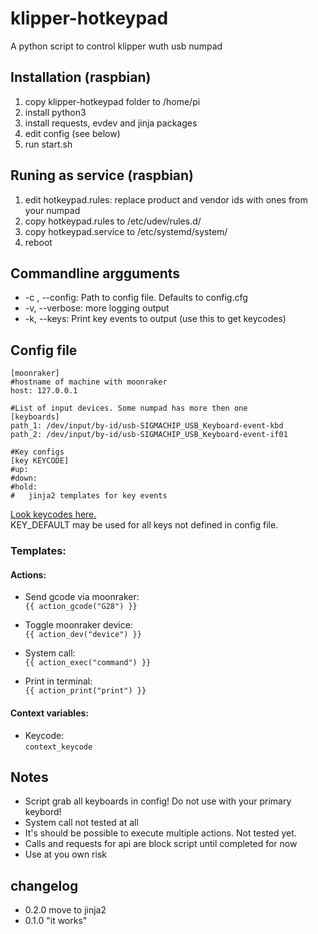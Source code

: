 
# klipper-hotkeypad

A python script to control klipper wuth usb numpad

## Installation (raspbian)

1. copy klipper-hotkeypad folder to /home/pi
2. install python3
3. install requests, evdev and jinja packages
4. edit config (see below)
5. run start.sh

## Runing as service (raspbian)

1. edit hotkeypad.rules: replace product and vendor ids with ones from your numpad
2. copy hotkeypad.rules to /etc/udev/rules.d/
3. copy hotkeypad.service to /etc/systemd/system/
4. reboot

## Commandline argguments

- -c , --config: Path to config file. Defaults to config.cfg
- -v, --verbose: more logging output
- -k, --keys: Print key events to output (use this to get keycodes)

## Config file

```
[moonraker]
#hostname of machine with moonraker
host: 127.0.0.1

#List of input devices. Some numpad has more then one
[keyboards]
path_1: /dev/input/by-id/usb-SIGMACHIP_USB_Keyboard-event-kbd
path_2: /dev/input/by-id/usb-SIGMACHIP_USB_Keyboard-event-if01

#Key configs
[key KEYCODE]
#up:
#down:
#hold:
#   jinja2 templates for key events

```
[Look keycodes here.](https://github.com/torvalds/linux/blob/2293be58d6a18cab800e25e42081bacb75c05752/include/uapi/linux/input-event-codes.h#L75)  
KEY_DEFAULT may be used for all keys not defined in config file.

### Templates:

#### Actions:

* Send gcode via moonraker:  
  `{{ action_gcode("G28") }}`

* Toggle moonraker device:  
  `{{ action_dev("device") }}`

* System call:  
  `{{ action_exec("command") }}`

* Print in terminal:  
  `{{ action_print("print") }}`

#### Context variables:

* Keycode:  
`context_keycode`

## Notes

* Script grab all keyboards in config! Do not use with your primary keybord! 
* System call not tested at all
* It's should be possible to execute multiple actions. Not tested yet.
* Calls and requests for api are block script until completed for now
* Use at you own risk

## changelog

* 0.2.0 move to jinja2
* 0.1.0 "it works"
